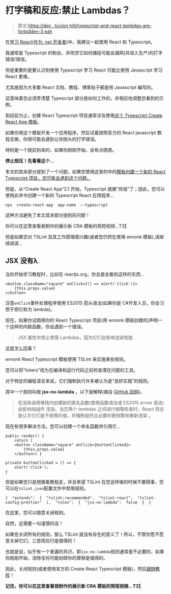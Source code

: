 # 打字稿和反应:禁止 Lambdas？

> 原文:[https://dev . to/Jon hilt/typescript-and-react-lambdas-are-forbidden-3 eah](https://dev.to/jonhilt/typescript-and-react-lambdas-are-forbidden-3eah)

在[学习 React(作为. net 开发者)](https://dev.to/jonhilt/diary-of-a-net-developer---learning-react-4o5f)中，我建议一起使用 React 和 Typescript。

我通常是 Typescript 的粉丝，并欣赏它如何捕捉可能会漏网(并进入生产)的打字错误/错误。

但是重要的是要认识到使用 Typescript 学习 React 可能比使用 Javascript 学习 React 更难。

尤其是因为大多数 React 文档、教程、博客帖子都是用 Javascript 编写的。

这意味着您必须弄清楚 Typescript 部分是如何工作的，并相应地调整您看到的示例。

到目前为止，创建 React Typescript 项目通常涉及使用[这个 Typescript Create React App 模板](https://github.com/wmonk/create-react-app-typescript)。

如果你用这个模板开发一个应用程序，然后试着按照官方的 React javascript 教程去做，你很可能会遇到让你挠头的打字错误。

特别是一个提前到来的，如果你刚刚开始，会有点困惑。

**停止按压！先看看这个...**

本文的其余部分提到了一个问题，如果您使用这里的中的[模板创建一个新的 React Typescript 项目，您可能会遇到这个问题。](https://github.com/wmonk/create-react-app-typescript)

但是，从“Create React App”2.1 开始，Typescript 就被“烘焙”了；因此，您可以使用此命令创建一个新的 Typescript React 应用程序...

```
npx  create-react-app  app-name  —-typescript 
```

这种方法避免了本文其余部分提到的问题！

你可以在这里查看我制作的展示新 CRA 模板的简短视频...T3】

但是如果您对 TSLint 及其工作原理感兴趣(或者您仍然在使用 wmonk 模板),请继续阅读...

## JSX 没有λ

当你开始学习教程时，比如在 reactjs.org，你总是会看到这样的东西...

```
<button className="square" onClick={() => alert('click')}>
    {this.props.value}
</button> 
```

注意`onClick`事件处理程序使用 ES2015 箭头语法(如果你是 C#开发人员，你会习惯于把它称为 lambda)。

现在，如果你试图用你的 React Typescript 项目(用 wmonk 模板创建的)声明一个这样的内联函数，你会遇到一个错误。

> JSX 属性中禁止使用 Lambdas，因为它们会影响渲染性能

这是怎么回事？

wmonk React Typescript 模板使用 TSLint 来实施某些规则。

您可以将“linters”视为在编译和运行代码之前检查潜在问题的工具。

对于特定的编程语言来说，它们强制执行许多被认为是“良好实践”的规则。

其中一个规则叫做 **jsx-no-lambda** 。以下是解释(摘自 [GitHub 回购](https://github.com/palantir/tslint-react))。

> 在渲染调用堆栈内创建新的匿名函数(使用函数语法或 ES2015 arrow 语法)会影响纯组件
> 渲染。当在两个 lambdas 之间进行相等检查时，React 将总是认为它们是不相等的值，并强制组件比必要的更频繁地重新渲染
> 。

现在有很多解决方法。您可以创建一个命名函数并引用它...

```
public render() {
    return (
    <button className="square" onClick={buttonClicked}>
        {this.props.value}
    </button>) }

private buttonClicked = () => {
    alert('click');
} 
```

但是如果您只是想跟着教程走，并且希望 TSLint 在您这样做的时候不要碍事，您可以在`tslint.json`配置文件中禁用规则。

```
{  "extends":  [  "tslint:recommended",  "tslint-react",  "tslint-config-prettier"  ],  "rules":  {  "jsx-no-lambda":  false  }  } 
```

在这里，您可以随意关闭规则。

自然，这需要一句谨慎的话！

如果您关闭所有的规则，那么 TSLint 就没有存在的意义了！所以，不管你愿不愿意关掉它们，三思而后行是值得的！

也就是说，似乎有一个普遍的共识，即`jsx-no-lambda`规则通常是不必要的，如果你刚刚开始，消除任何可能妨碍你的摩擦是值得的。

因此，关闭规则(或者使用官方的 Create React Typescript 模板)，然后[跟随教程](https://reactjs.org/tutorial/tutorial.html)！

**记住，你可以在这里查看我制作的展示新 CRA 模板的简短视频...T3】**